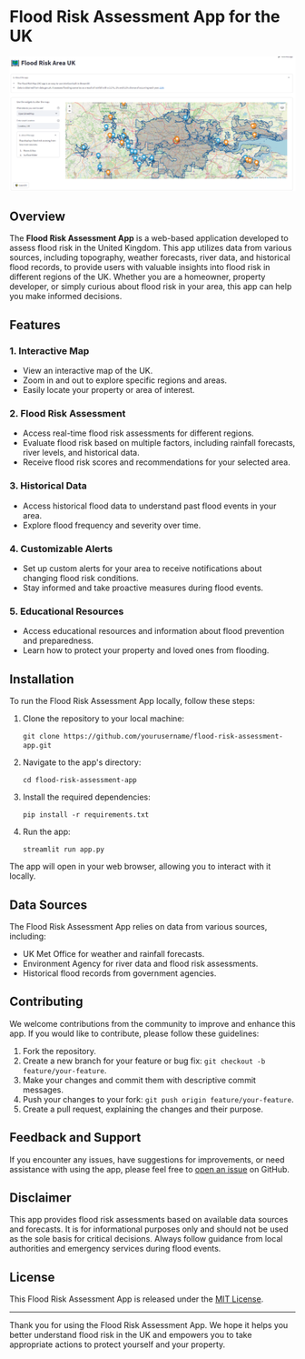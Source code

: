 # Flood Risk Assessment App for the UK

![Flood Risk Assessment App](app-flood-risk.PNG)

## Overview

The **Flood Risk Assessment App** is a web-based application developed to assess flood risk in the United Kingdom. This app utilizes data from various sources, including topography, weather forecasts, river data, and historical flood records, to provide users with valuable insights into flood risk in different regions of the UK. Whether you are a homeowner, property developer, or simply curious about flood risk in your area, this app can help you make informed decisions.

## Features

### 1. Interactive Map

- View an interactive map of the UK.
- Zoom in and out to explore specific regions and areas.
- Easily locate your property or area of interest.

### 2. Flood Risk Assessment

- Access real-time flood risk assessments for different regions.
- Evaluate flood risk based on multiple factors, including rainfall forecasts, river levels, and historical data.
- Receive flood risk scores and recommendations for your selected area.

### 3. Historical Data

- Access historical flood data to understand past flood events in your area.
- Explore flood frequency and severity over time.

### 4. Customizable Alerts

- Set up custom alerts for your area to receive notifications about changing flood risk conditions.
- Stay informed and take proactive measures during flood events.

### 5. Educational Resources

- Access educational resources and information about flood prevention and preparedness.
- Learn how to protect your property and loved ones from flooding.

## Installation

To run the Flood Risk Assessment App locally, follow these steps:

1. Clone the repository to your local machine:

   ```
   git clone https://github.com/yourusername/flood-risk-assessment-app.git
   ```

2. Navigate to the app's directory:

   ```
   cd flood-risk-assessment-app
   ```

3. Install the required dependencies:

   ```
   pip install -r requirements.txt
   ```

4. Run the app:

   ```
   streamlit run app.py
   ```

The app will open in your web browser, allowing you to interact with it locally.

## Data Sources

The Flood Risk Assessment App relies on data from various sources, including:

- UK Met Office for weather and rainfall forecasts.
- Environment Agency for river data and flood risk assessments.
- Historical flood records from government agencies.

## Contributing

We welcome contributions from the community to improve and enhance this app. If you would like to contribute, please follow these guidelines:

1. Fork the repository.
2. Create a new branch for your feature or bug fix: `git checkout -b feature/your-feature`.
3. Make your changes and commit them with descriptive commit messages.
4. Push your changes to your fork: `git push origin feature/your-feature`.
5. Create a pull request, explaining the changes and their purpose.

## Feedback and Support

If you encounter any issues, have suggestions for improvements, or need assistance with using the app, please feel free to [open an issue](https://github.com/yourusername/flood-risk-assessment-app/issues) on GitHub.

## Disclaimer

This app provides flood risk assessments based on available data sources and forecasts. It is for informational purposes only and should not be used as the sole basis for critical decisions. Always follow guidance from local authorities and emergency services during flood events.

## License

This Flood Risk Assessment App is released under the [MIT License](LICENSE.md).

---

Thank you for using the Flood Risk Assessment App. We hope it helps you better understand flood risk in the UK and empowers you to take appropriate actions to protect yourself and your property.
